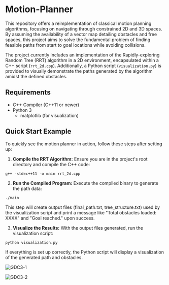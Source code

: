 # Motion-Planner

This repository offers a reimplementation of classical motion planning algorithms, focusing on navigating through constrained 2D and 3D spaces. By assuming the availability of a vector map detailing obstacles and free spaces, this project aims to solve the fundamental problem of finding feasible paths from start to goal locations while avoiding collisions. 

The project currently includes an implementation of the Rapidly-exploring Random Tree (RRT) algorithm in a 2D environment, encapsulated within a C++ script (`rrt_2d.cpp`). Additionally, a Python script (`visualization.py`) is provided to visually demonstrate the paths generated by the algorithm amidst the defined obstacles.

## Requirements

- C++ Compiler (C++11 or newer)
- Python 3
  - matplotlib (for visualization)

## Quick Start Example

To quickly see the motion planner in action, follow these steps after setting up:

1. **Compile the RRT Algorithm:** Ensure you are in the project's root directory and compile the C++ code:

```g++ -std=c++11 -o main rrt_2d.cpp```

2. **Run the Compiled Program:** Execute the compiled binary to generate the path data:

```./main```

This step will create output files (final_path.txt, tree_structure.txt) used by the visualization script and print a message like "Total obstacles loaded: XXXX" and "Goal reached." upon success.

3. **Visualize the Results:** With the output files generated, run the visualization script:

```python visualization.py```

If everything is set up correctly, the Python script will display a visualization of the generated path and obstacles.


![GDC3-1](example_results/GDC3_stepSize=1.0.png "Path Planning under Constraints using RRT Algorithm (stepSize = 1.0)")


![GDC3-2](example_results/GDC3_stepSize=0.2.png "Path Planning under Constraints using RRT Algorithm (stepSize = 0.2)")
